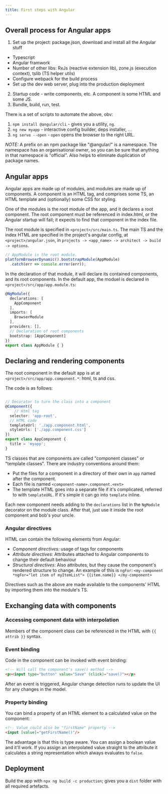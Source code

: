 ```yaml
---
title: First steps with Angular
---
```


## Overall process for Angular apps

1. Set up the project: package.json, download and install all the Angular stuff
  * Typescript
  * Angular framwork
  * Number of other libs: RxJs (reactive extension lib), zone.js (execution context), tslib (TS helper utils)
  * Configure webpack for the build process
  * Set up the dev web server, plug into the production deployment 
2. Startup code - write components, etc. A component is some HTML and some JS.
3. Bundle, build, run, test.


There is a set of scripts to automate the above, obv:
1. `npm install @angular/cli` - gives you a utility, `ng`.
2. `ng new myapp` - interactive config builder, deps installer, ...
3. `ng serve --open` - `open` opens the browser to the right URL.


*NOTE:* A prefix on an npm package like "@angular/" is a namespace. The namespace has an organisational owner, so you can be sure that anything in that namespace is "official". Also helps to eliminate duplication of package names.

## Angular apps

Angular apps are made up of modules, and modules are made up of components.  A component is an HTML tag, and comprises some TS, an HTML template and (optionally) some CSS for styling.

One of the modules is the root module of the app, and it declares a root component. The root component must be referenced in index.html, or the Angular startup will fail; it expects to find that component in the index file.

The root module is specified in `<project>/src/main.ts`. The main TS and the index HTML are specified in the project's angular config, at `<project>/angular.json`, in `projects -> <app_name> -> architect -> build -> options`.

```ts
// AppModule is the root module.
platformBrowserDynamic().bootstrapModule(AppModule)
  .catch(err => console.error(err));
``` 

In the declaration of that module, it will declare its contained components, and its root components. In the default app, the moduel is declared in `<project>/src/app/app.module.ts`:

```ts
@NgModule({
  declarations: [
    AppComponent
  ],
  imports: [
    BrowserModule
  ],
  providers: [],
  // Declaration of root components
  bootstrap: [AppComponent]
})
export class AppModule { }

```

## Declaring and rendering components 

The root component in the default app is at at `<project>/src/app/app.component.*`: html, ts and css.

The code is as follows:

```ts

// Decorator to turn the class into a component
@Component({
	// Html tag
  selector: 'app-root',
  // HTML code
  templateUrl: './app.component.html',
  styleUrls: ['./app.component.css']
})
export class AppComponent {
  title = 'myapp';
}

```

TS classes that are components are called "component classes" or "template classes". There are industry conventions around them:
* Put the files for a component in a directory of their own in `app` named after the component.
* Each file is named `<component-name>.component.<ext>`
* The template HTML goes into a separate file if it's complicated, referred to with `templateURL`. If it's simple it can go into `template` inline.

Each new component needs adding to the `declarations` list in the `NgModule` decorator on the module class. After that, just use it inside the root component and bob's your uncle.

### Angular directives

HTML can contain the following elements from Angular:
* *Component directives:* usage of tags for components
* *Attribute directives:* Attributes attached to Angular components to change their default behaviour
* *Structural directives:* Also attributes, but they cause the component's rendered structure to change.
    An example of this is `ngFor`: `<my-component *ngFor="let item of myItemList"> {{item.name}} </my-component>` 

Directives such as the above are made available to the components' HTML by importing them into the module's TS.

## Exchanging data with components

### Accessing component data with interpolation

Members of the component class can be referenced in the HTML with `{{ attrib }}` syntax.

### Event binding
Code in the component can be invoked with event binding:

```html
<!-- Will call the component's save() method -->
<p><input type="button" value="Save" (click)="save()"></p>
```

After an event is triggered, Angular change detection runs to update the UI for any changes in the model.

### Property binding

You can bind a property of an HTML element to a calculated value on the component:

```html
<!-- Value could also be "firstName" property -->
<input [value]="getFirstName()"/>
```

The advantage is that this is type aware. You can assign a boolean value and it'll work. If you assign an interpolated value straight to the attribute it calculates a string representation which always evaluates to `false`.


## Deployment

Build the app with `npx ng build -c production`; gives you a `dist` folder with all required artefacts.